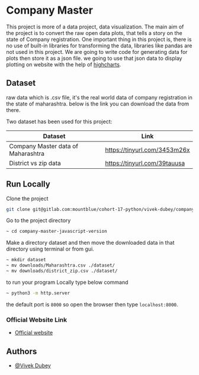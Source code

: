 # Company Master

This project is more of a data project, data visualization. The main aim of the project is
to convert the raw open data plots, that tells a story on the state of Company registration.
One important thing in this project is, there is no use of built-in libraries for transforming
the data, libraries like pandas are not used in this project. We are going to write code for generating
data for plots then store it as a json file. we going to use that json data to display  plotting on website with the
help of [highcharts](https://www.highcharts.com/).



## Dataset

raw data which is .csv file, it's the real world data of company registration in the state of maharashtra.
below is the link you can download the data from there.

Two dataset has been used for this project:

| Dataset | Link |
| --- | --- |
| Company Master data of Maharashtra | https://tinyurl.com/3453m26x |
| District vs zip data | https://tinyurl.com/39tauusa |



## Run Locally

Clone the project

```bash
git clone git@gitlab.com:mountblue/cohort-17-python/vivek-dubey/company-master-javascript-version.git
```

Go to the project directory

```bash
~ cd company-master-javascript-version
```

Make a directory dataset and then move the downloaded data in that directory using terminal or from gui.

```bash
~ mkdir dataset
~ mv downloads/Maharashtra.csv ./dataset/
~ mv downloads/district_zip.csv ./dataset/
```

to run your program Locally type below command

```bash
~ python3 -m http.server
```
the default port is `8000` so open the browser then type `localhost:8000`.


### Official Website Link

* [Official website](https://company-master-vivek.herokuapp.com/)

## Authors

- [@Vivek Dubey]()



